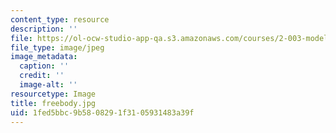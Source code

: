 ```yaml
---
content_type: resource
description: ''
file: https://ol-ocw-studio-app-qa.s3.amazonaws.com/courses/2-003-modeling-dynamics-and-control-i-spring-2005/1fed5bbc9b5808291f3105931483a39f_freebody.jpg
file_type: image/jpeg
image_metadata:
  caption: ''
  credit: ''
  image-alt: ''
resourcetype: Image
title: freebody.jpg
uid: 1fed5bbc-9b58-0829-1f31-05931483a39f
---
```

